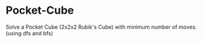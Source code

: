 # Pocket-Cube
Solve a Pocket Cube (2x2x2 Rubik's Cube) with minimum number of moves.(using dfs and bfs)
